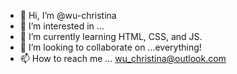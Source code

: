 - 👋 Hi, I’m @wu-christina
- 👀 I’m interested in ... 
- 🌱 I’m currently learning HTML, CSS, and JS.
- 💞️ I’m looking to collaborate on ...everything!
- 📫 How to reach me ... wu_christina@outlook.com

<!---
wu-christina/wu-christina is a ✨ special ✨ repository because its `README.md` (this file) appears on your GitHub profile.
You can click the Preview link to take a look at your changes.
--->
